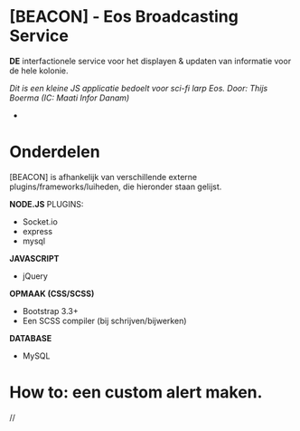 # [BEACON] - Eos Broadcasting Service

**DE** interfactionele service voor het displayen & updaten van informatie voor de hele kolonie.

*Dit is een kleine JS applicatie bedoelt voor sci-fi larp Eos.
Door: Thijs Boerma (IC: Maati Infor Danam)*

-

# Onderdelen
[BEACON] is afhankelijk van verschillende externe plugins/frameworks/luiheden, die hieronder staan gelijst.

**NODE.JS**
PLUGINS:
  - Socket.io
  - express
  - mysql

**JAVASCRIPT**
  - jQuery

**OPMAAK (CSS/SCSS)**
  - Bootstrap 3.3+
  - Een SCSS compiler (bij schrijven/bijwerken)

**DATABASE**
  - MySQL



# How to: een custom alert maken.
//
